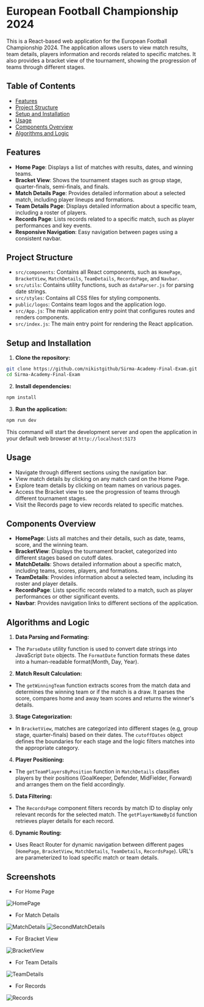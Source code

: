 # European Football Championship 2024

This is a React-based web application for the European Football Championship 2024. The application allows users to view match results, team details, players information and records related to specific matches. It also provides a bracket view of the tournament, showing the progression of teams through different stages.

## Table of Contents

- [Features](#features)
- [Project Structure](#project-structure)
- [Setup and Installation](#setup-and-installation)
- [Usage](#usage)
- [Components Overview](#components-overview)
- [Algorithms and Logic](#algorithms-and-logic)

## Features

- **Home Page**: Displays a list of matches with results, dates, and winning teams.
- **Bracket View**: Shows the tournament stages such as group stage, quarter-finals, semi-finals, and finals.
- **Match Details Page**: Provides detailed information about a selected match, including player lineups and formations.
- **Team Details Page**: Displays detailed information about a specific team, including a roster of players.
- **Records Page**: Lists records related to a specific match, such as player performances and key events.
- **Responsive Navigation**: Easy navigation between pages using a consistent navbar.

## Project Structure

- `src/components`: Contains all React components, such as `HomePage`, `BracketView`, `MatchDetails`, `TeamDetails`, `RecordsPage`, and `Navbar`.
- `src/utils`: Contains utility functions, such as `dataParser.js` for parsing date strings.
- `src/styles`: Contains all CSS files for styling components.
- `public/logos`: Contains team logos and the application logo.
- `src/App.js`: The main application entry point that configures routes and renders components.
- `src/index.js`: The main entry point for rendering the React application.

## Setup and Installation

1. **Clone the repository:**

```bash
git clone https://github.com/nikistgithub/Sirma-Academy-Final-Exam.git
cd Sirma-Academy-Final-Exam
```

2. **Install dependencies:**

```bash
npm install
```

3. **Run the application:**

```bash
npm run dev
```

This command will start the development server and open the application in your default web browser at `http://localhost:5173`

## Usage
- Navigate through different sections using the navigation bar.
- View match details by clicking on any match card on the Home Page.
- Explore team details by clicking on team names on various pages.
- Access the Bracket view to see the progression of teams through different tournament stages.
- Visit the Records page to view records related to specific matches.

## Components Overview
- **HomePage**: Lists all matches and their details, such as date, teams, score, and the winning team.
- **BracketView**: Displays the tournament bracket, categorized into different stages based on cutoff dates.
- **MatchDetails**: Shows detailed information about a specific match, including teams, scores, players, and formations.
- **TeamDetails**: Provides information about a selected team, including its roster and player details.
- **RecordsPage**: Lists specific records related to a match, such as player performances or other significant events.
- **Navbar**: Provides navigation links to different sections of the application.

## Algorithms and Logic

1. **Data Parsing and Formating:**

- The `ParseDate` utility function is used to convert date strings into JavaScript `Date` objects. The `FormatDate` function formats these dates into a human-readable format(Month, Day, Year).

2. **Match Result Calculation:**

- The `getWinningTeam` function extracts scores from the match data and determines the winning team or if the match is a draw. It parses the score, compares home and away team scores and returns the winner's details.

3. **Stage Categorization:**

- In `BracketView`, matches are categorized into different stages (e.g, group stage, quarter-finals) based on their dates. The `cutoffDates` object defines the boundaries for each stage and the logic filters matches into the appropriate category.

4. **Player Positioning:**

- The `getTeamPlayersByPosition` function in `MatchDetails` classifies players by their positions (GoalKeeper, Defender, MidFielder, Forward) and arranges them on the field accordingly.

5. **Data Filtering:**

- The `RecordsPage` component filters records by match ID to display only relevant records for the selected match. The `getPlayerNameById` function retrieves player details for each record.

6. **Dynamic Routing:**

- Uses React Router for dynamic navigation between different pages (`HomePage`, `BracketView`, `MatchDetails`, `TeamDetails`, `RecordsPage`). URL's are parameterized to load specific match or team details. 

## Screenshots

- For Home Page

![HomePage](https://raw.githubusercontent.com/nikistgithub/Sirma-Academy-Final-Exam/main/public/screenshots/HomePage.png)

- For Match Details

![MatchDetails](https://raw.githubusercontent.com/nikistgithub/Sirma-Academy-Final-Exam/main/public/screenshots/MatchDetails.png)
![SecondMatchDetails](https://raw.githubusercontent.com/nikistgithub/Sirma-Academy-Final-Exam/main/public/screenshots/SecondMatchDetails.png)

- For Bracket View

![BracketView](https://raw.githubusercontent.com/nikistgithub/Sirma-Academy-Final-Exam/main/public/screenshots/BracketView.png)

- For Team Details

![TeamDetails](https://raw.githubusercontent.com/nikistgithub/Sirma-Academy-Final-Exam/main/public/screenshots/TeamDetails.png)

- For Records

![Records](https://raw.githubusercontent.com/nikistgithub/Sirma-Academy-Final-Exam/main/public/screenshots/Records.png)
